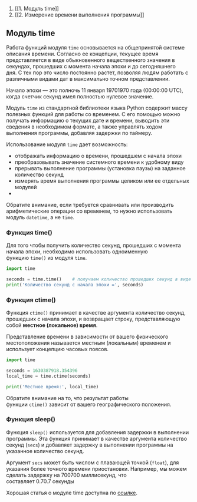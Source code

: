 1. [[1. Модуль time]]
2. [[2. Измерение времени выполнения программы]]

## Модуль time

Работа функций модуля `time` основывается на общепринятой системе описания времени. Согласно ее концепции, текущее время представляется в виде обыкновенного вещественного значения в секундах, прошедших с момента начала эпохи и до сегодняшнего дня. С тех пор это число постоянно растет, позволяя людям работать с различными видами дат в максимально точном представлении.

Начало эпохи — это полночь 11 января 19701970 года (00:00:00 UTC), когда счетчик секунд имел полностью нулевое значение.

Модуль `time` из стандартной библиотеки языка Python содержит массу полезных функций для работы со временем. С его помощью можно получать информацию о текущих дате и времени, выводить эти сведения в необходимом формате, а также управлять ходом выполнения программы, добавляя задержки по таймеру.

Использование модуля `time` дает возможность:
- отображать информацию о времени, прошедшем с начала эпохи
- преобразовывать значение системного времени к удобному виду
- прерывать выполнение программы (установка паузы) на заданное количество секунд
- измерять время выполнения программы целиком или ее отдельных модулей
- 
Обратите внимание, если требуется сравнивать или производить арифметические операции со временем, то нужно использовать модуль `datetime`, а не `time`.

### Функция time()
Для того чтобы получить количество секунд, прошедших с момента начала эпохи, необходимо использовать одноименную функцию `time()` из модуля `time`.
```python
import time

seconds = time.time()    # получаем количество прошедших секунд в виде float числа
print('Количество секунд с начала эпохи =', seconds)
```
### Функция ctime()
Функция `ctime()` принимает в качестве аргумента количество секунд, прошедших с начала эпохи, и возвращает строку, представляющую собой **местное (локальное) время**.

Представление времени в зависимости от вашего физического местоположения называется местным (локальным) временем и использует концепцию часовых поясов.
```python
import time

seconds = 1630387918.354396
local_time = time.ctime(seconds)

print('Местное время:', local_time)
```
Обратите внимание на то, что результат работы функции `ctime()` зависит от вашего географического положения.
### Функция sleep()
Функция `sleep()` используется для добавления задержки в выполнении программы. Эта функция принимает в качестве аргумента количество секунд (`secs`) и добавляет задержку в выполнении программы на указанное количество секунд.

Аргумент `secs` может быть числом с плавающей точкой (`float`), для указания более точного времени приостановки. Например, мы можем сделать задержку на 700700 миллисекунд, что составляет 0.70.7 секунды

Хорошая статья о модуле time доступна по [ссылке](https://proglib.io/p/nazad-v-budushchee-prakticheskoe-rukovodstvo-po-puteshestviyu-vo-vremeni-s-python-2019-12-01).

